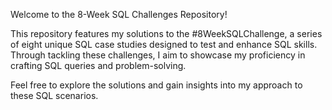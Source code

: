 Welcome to the 8-Week SQL Challenges Repository!

This repository features my solutions to the #8WeekSQLChallenge, a series of eight unique SQL case studies designed to test and enhance SQL skills. Through tackling these challenges, I aim to showcase my proficiency in crafting SQL queries and problem-solving.

Feel free to explore the solutions and gain insights into my approach to these SQL scenarios.
